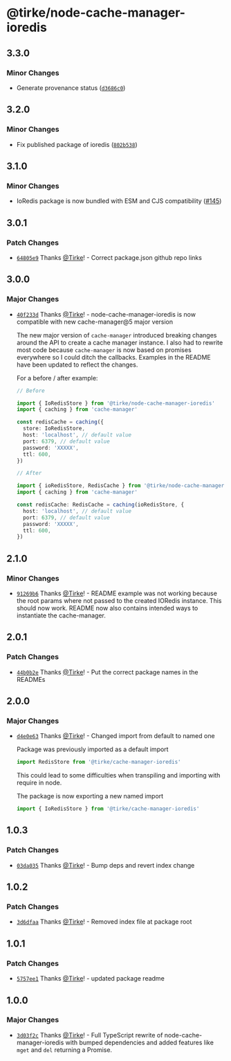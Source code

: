 # @tirke/node-cache-manager-ioredis

## 3.3.0

### Minor Changes

- Generate provenance status ([`d3686c0`](https://github.com/Tirke/node-cache-manager-stores/commit/d3686c0be5c8fc930f40f76023fc88a35803ff50))

## 3.2.0

### Minor Changes

- Fix published package of ioredis ([`802b538`](https://github.com/Tirke/node-cache-manager-stores/commit/802b538b7eab990aeb90612ee1122f7bbfb4071b))

## 3.1.0

### Minor Changes

- IoRedis package is now bundled with ESM and CJS compatibility ([#145](https://github.com/Tirke/node-cache-manager-stores/pull/145))

## 3.0.1

### Patch Changes

- [`64805e9`](https://github.com/Tirke/node-cache-manager-stores/commit/64805e9d6d7b6697fa783c3c000ed555bc4a8726) Thanks [@Tirke](https://github.com/Tirke)! - Correct package.json github repo links

## 3.0.0

### Major Changes

- [`40f233d`](https://github.com/Tirke/node-cache-manager-ioredis/commit/40f233d7756ca813a6e0d607054601e15b6840ff) Thanks [@Tirke](https://github.com/Tirke)! - node-cache-manager-ioredis is now compatible with new cache-manager@5 major version

  The new major version of `cache-manager` introduced breaking changes around the API to create a cache manager instance.
  I also had to rewrite most code because `cache-manager` is now based on promises everywhere so I could ditch the callbacks.
  Examples in the README have been updated to reflect the changes.

  For a before / after example:

  ```typescript
  // Before

  import { IoRedisStore } from '@tirke/node-cache-manager-ioredis'
  import { caching } from 'cache-manager'

  const redisCache = caching({
    store: IoRedisStore,
    host: 'localhost', // default value
    port: 6379, // default value
    password: 'XXXXX',
    ttl: 600,
  })
  ```

  ```typescript
  // After

  import { ioRedisStore, RedisCache } from '@tirke/node-cache-manager-ioredis'
  import { caching } from 'cache-manager'

  const redisCache: RedisCache = caching(ioRedisStore, {
    host: 'localhost', // default value
    port: 6379, // default value
    password: 'XXXXX',
    ttl: 600,
  })
  ```

## 2.1.0

### Minor Changes

- [`91269b6`](https://github.com/Tirke/node-cache-manager-ioredis/commit/91269b6f8e7e79514f7732a89847e7ee270b9183) Thanks [@Tirke](https://github.com/Tirke)! - README example was not working because the root params where not passed to the created IORedis instance.
  This should now work. README now also contains intended ways to instantiate the cache-manager.

## 2.0.1

### Patch Changes

- [`44b0b2e`](https://github.com/Tirke/node-cache-manager-ioredis/commit/44b0b2e8c15cb3cc12114990770bb3f2b1bc83b4) Thanks [@Tirke](https://github.com/Tirke)! - Put the correct package names in the READMEs

## 2.0.0

### Major Changes

- [`d4e0e63`](https://github.com/Tirke/node-cache-manager-ioredis/commit/d4e0e638ae1319bb049fd1a929a7a26ef13aee11) Thanks [@Tirke](https://github.com/Tirke)! - Changed import from default to named one

  Package was previously imported as a default import

  ```typescript
  import RedisStore from '@tirke/cache-manager-ioredis'
  ```

  This could lead to some difficulties when transpiling and importing with require in node.

  The package is now exporting a new named import

  ```typescript
  import { IoRedisStore } from '@tirke/cache-manager-ioredis'
  ```

## 1.0.3

### Patch Changes

- [`03da035`](https://github.com/Tirke/node-cache-manager-ioredis/commit/03da03593f981cebb13673f7dcc784ae4c4e99c3) Thanks [@Tirke](https://github.com/Tirke)! - Bump deps and revert index change

## 1.0.2

### Patch Changes

- [`3d6dfaa`](https://github.com/Tirke/node-cache-manager-ioredis/commit/3d6dfaaa248d3261329d48c6508d53ce505522ba) Thanks [@Tirke](https://github.com/Tirke)! - Removed index file at package root

## 1.0.1

### Patch Changes

- [`5757ee1`](https://github.com/Tirke/node-cache-manager-ioredis/commit/5757ee1785520207e946e8f2d134bc4048dd7240) Thanks [@Tirke](https://github.com/Tirke)! - updated package readme

## 1.0.0

### Major Changes

- [`3d03f2c`](https://github.com/Tirke/node-cache-manager-ioredis/commit/3d03f2c7fcafc0a424f96208defd6b35d2fbfc8f) Thanks [@Tirke](https://github.com/Tirke)! - Full TypeScript rewrite of node-cache-manager-ioredis with bumped dependencies and added features like `mget` and `del` returning a Promise.
